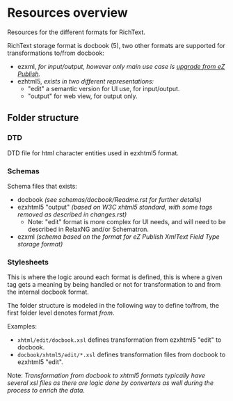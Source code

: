# Resources overview

Resources for the different formats for RichText.

RichText storage format is docbook (5), two other formats are supported for transformations to/from docbook:
- ezxml, _for input/output, however only main use case is [upgrade from eZ Publish](https://doc.ibexa.co/display/DEVELOPER/Upgrading+from+5.4.x+and+2014.11+to+16.xx)._
- ezhtml5, _exists in two different representations:_
  - "edit" a semantic version for UI use, for input/output.
  - "output" for web view, for output only.

## Folder structure

### DTD
DTD file for html character entities used in ezxhtml5 format.


### Schemas
Schema files that exists:
- docbook _(see schemas/docbook/Readme.rst for further details)_
- ezxhtml5 "output" _(based on W3C xhtml5 standard, with some tags removed as described in changes.rst)_
  - Note: "edit" format is more complex for UI needs, and will need to be described in RelaxNG and/or Schematron.
- ezxml _(schema based on the format for eZ Publish XmlText Field Type storage format)_


### Stylesheets
This is where the logic around each format is defined, this is where a given tag gets a meaning by being handled or
not for transformation to and from the internal docbook format.

The folder structure is modeled in the following way to define to/from, the first folder level denotes format _from_.

Examples:
- `xhtml/edit/docbook.xsl` defines transformation from ezxhtml5 "edit" to docbook.
- `docbook/xhtml5/edit/*.xsl` defines transformation files from docbook to ezxhtml5 "edit".

Note: _Transformation from docbook to xhtml5 formats typically have several xsl files as there are logic done by
converters as well during the process to enrich the data._
